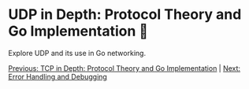 # UDP in Depth: Protocol Theory and Go Implementation 📡

Explore UDP and its use in Go networking.

[Previous: TCP in Depth: Protocol Theory and Go Implementation](05-tcp-in-depth-protocol-theory-and-go-implementation.md) | [Next: Error Handling and Debugging](07-error-handling-and-debugging.md)
